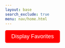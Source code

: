 ```yaml
---
layout: base
search_exclude: true
menu: nav/home.html
---
```


<style>
    /* Style for the Display Favorites button */
    #display-favorites-button {
        background-color: red;
        color: white;
        font-size: 18px;
        padding: 10px 20px;
        border: none;
        border-radius: 5px;
        cursor: pointer;
        margin-bottom: 20px;
    }

    #display-favorites-button:hover {
        background-color: darkred;
    }

    /* Style for the Add to Favorites buttons */
    .favorite-button {
        background-color: red;
        color: white;
        font-size: 16px;
        padding: 8px 15px;
        border: none;
        border-radius: 5px;
        cursor: pointer;
    }

    .favorite-button:hover {
        background-color: darkred;
    }

    /* Container spacing */
    #favorites-container,
    #listings-container {
        margin-top: 20px;
    }
</style>

<div>
    <button id="display-favorites-button">Display Favorites</button>
</div>

<div id="favorites-container">

</div>

<div id="listings-container">

</div>

<script type="module">
import { getListings } from '{{site.baseurl}}/assets/js/api/listings.js';
import { pythonURI } from '{{site.baseurl}}/assets/js/api/config.js';

const favoritesContainer = document.getElementById("favorites-container");
const displayFavoritesButton = document.getElementById("display-favorites-button");

// Function to fetch and display favorites
async function get_favorites() {
    try {
        const response = await fetch(`${pythonURI}/api/itemStore`, {
            method: 'GET',
            mode: 'cors',
            cache: 'default',
            credentials: 'include',
            headers: {
                'Content-Type': 'application/json',
                'X-Origin': 'client'
            }
        });

        if (!response.ok) {
            throw new Error('Failed to fetch favorites');
        }

        const data = await response.json();
        console.log(data);

        // Clear old favorites
        favoritesContainer.innerHTML = '';

        // Populate favorites container with data
        data.forEach(item => {
            const favoriteElement = document.createElement('div');
            favoriteElement.classList.add('favorite-item');
            favoriteElement.innerHTML = `
                <h3>${item.name}</h3>
            `;
            favoritesContainer.appendChild(favoriteElement);
        });
    } catch (error) {
        console.error(error);
        favoritesContainer.innerHTML = '<p>Error loading favorites. Please try again.</p>';
    }
}

// Attach an event listener to the "Display Favorites" button
displayFavoritesButton.addEventListener('click', async () => {
    await get_favorites();
});

// Fetch and display listings
getListings().then((listings) => {
    const listingsContainer = document.getElementById("listings-container");

    listings.forEach(listing => {
        const listingElement = document.createElement("div");
        listingElement.classList.add("listing");

        const content = `
            <img src="${listing.picture}" alt="${listing.name}" class="listing-image" />
            <h2>${listing.name}</h2>
            <p><strong>Type:</strong> ${listing.type}</p>
            <p><strong>Mileage:</strong> ${listing.mileage}</p>
            <p><strong>Price:</strong> ${listing.price}</p>
            <button class="favorite-button" data-name="${listing.name}">Add to Favorites</button>
        `;
        listingElement.innerHTML = content;
        listingsContainer.appendChild(listingElement);
    });

    const favoriteButtons = document.querySelectorAll(".favorite-button");

    favoriteButtons.forEach(button => {
        button.addEventListener("click", async (event) => {
            const listingName = event.target.getAttribute("data-name");

            try {
                const response = await fetch(`${pythonURI}/api/itemStore`, {
                    method: 'POST',
                    mode: 'cors',
                    cache: 'default',
                    credentials: 'include',
                    headers: {
                        'Content-Type': 'application/json',
                        'X-Origin': 'client'
                    },
                    body: JSON.stringify({ name: listingName })
                });

                if (response.ok) {
                    const data = await response.json();
                    alert(`Listing '${data.name}' has been added to your favorites!`);
                } else {
                    const error = await response.json();
                    alert(`Error: ${error.message}`);
                }
            } catch (error) {
                console.error('Failed to add favorite:', error);
                alert('An unexpected error occurred.');
            }
        });
    });
});
</script>
